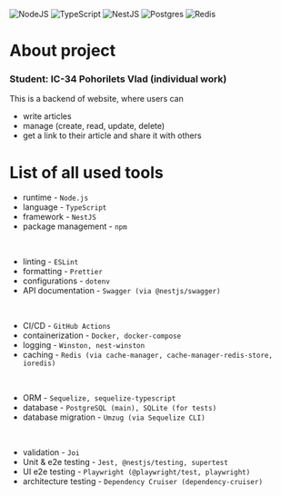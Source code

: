 ![NodeJS](https://img.shields.io/badge/node.js-6DA55F?style=for-the-badge&logo=node.js&logoColor=white)
![TypeScript](https://img.shields.io/badge/typescript-%23007ACC.svg?style=for-the-badge&logo=typescript&logoColor=white)
![NestJS](https://img.shields.io/badge/nestjs-%23E0234E.svg?style=for-the-badge&logo=nestjs&logoColor=white)
![Postgres](https://img.shields.io/badge/postgres-%23316192.svg?style=for-the-badge&logo=postgresql&logoColor=white)
![Redis](https://img.shields.io/badge/redis-%23DD0031.svg?style=for-the-badge&logo=redis&logoColor=white)


# About project

### Student: IC-34 Pohorilets Vlad (individual work)
This is a backend of website, where users can 
- write articles
- manage (create, read, update, delete)
- get a link to their article and share it with others


# List of all used tools

- runtime - `Node.js`
- language - `TypeScript`
- framework - `NestJS`
- package management - `npm`

<br/>

- linting - `ESLint`
- formatting - `Prettier`
- configurations - `dotenv`
- API documentation - `Swagger (via @nestjs/swagger)`

<br/>

- CI/CD - `GitHub Actions`
- containerization - `Docker, docker-compose`
- logging - `Winston, nest-winston`
- caching - `Redis (via cache-manager, cache-manager-redis-store, ioredis)`

<br/>

- ORM - `Sequelize, sequelize-typescript`
- database - `PostgreSQL (main), SQLite (for tests)`
- database migration - `Umzug (via Sequelize CLI)`

<br/>

- validation - `Joi`
- Unit & e2e testing - `Jest, @nestjs/testing, supertest`
- UI e2e testing - `Playwright (@playwright/test, playwright)`
- architecture testing - `Dependency Cruiser (dependency-cruiser)`
